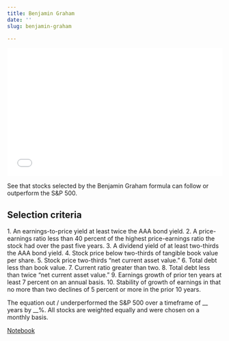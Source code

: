 ```yaml
---
title: Benjamin Graham
date: ''
slug: benjamin-graham

---
```


<iframe width="100%" height="300px" frameborder="0" scrolling="no" src="//plotly.com/~ayako0/15.embed"></iframe>

See that stocks selected by the Benjamin Graham formula can follow or outperform the S&P 500.

<h2>Selection criteria</h2>
1.  An earnings-to-price yield at least twice the AAA bond yield.
2.  A price-earnings ratio less than 40 percent of the highest price-earnings ratio the stock had over the past five years.
3.  A dividend yield of at least two-thirds the AAA bond yield.
4.  Stock price below two-thirds of tangible book value per share.
5.  Stock price two-thirds “net current asset value.”
6.  Total debt less than book value.
7.  Current ratio greater than two.
8.  Total debt less than twice “net current asset value.”
9.  Earnings growth of prior ten years at least 7 percent on an annual basis.
10.  Stability of growth of earnings in that no more than two declines of 5 percent or more in the prior 10 years.

The equation out / underperformed the S&P 500 over a timeframe of __ years by __%. All stocks are weighted equally and were chosen on a monthly basis.

<a href="https://google.com">Notebook</a>
